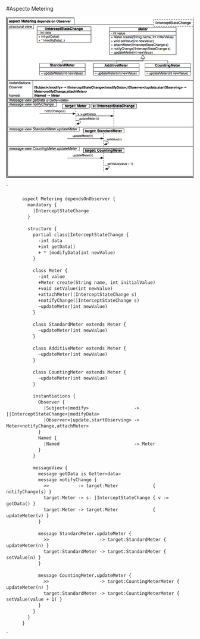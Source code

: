 #Aspecto Metering

![Aspecto Metering](img/Metering.png "Aspecto Metering")


`



          aspect Metering dependsOnObserver {
		    mandatory {
			  |InterceptStateChange
			}
			
		    structure {
			  partial class|InterceptStateChange {
			    -int data
				+int getData()
				+ * |modifyData(int newValue)
			  }
			  
			  class Meter {
			    -int value
				+Meter create(String name, int initialValue)
				+void setValue(int newValue)
				+attachMeter(|InterceptStateChange s)
				+notifyChange(|InterceptStateChange s)
				~updateMeter(int newValue)
			  }
			  
			  class StandardMeter extends Meter {
			    ~updateMeter(int newValue)
			  }
			  
			  class AdditiveMeter extends Meter {
			    ~updateMeter(int newValue)
			  }
			  
			  class CountingMeter extends Meter {
			    ~updateMeter(int newValue)
			  }
			  
			  instantiations {
			    Observer {
				  |Subject<|modify>                 -> ||InterceptStateChange<|modifyData>
				  |Observer<|update,startObserving> -> Meter<notifyChange,attachMeter>
				}
				Named {
				  |Named                            -> Meter
				}
			  }
			  
			  messageView {
			    message getData is Getter<data>
			    message notifyChange {
				  >>           -> target:Meter             { notifyChange(s) }
				  target:Meter -> s: |InterceptStateChange { v := getData() }
				  target:Meter -> target:Meter             { updateMeter(v) }
				}
				
				message StandardMeter.updateMeter {
				  >>                   -> target:StandardMeter { updateMeter(n) }
				  target:StandardMeter -> target:StandardMeter { setValue(n) }
				}
				
				message CountingMeter.updateMeter {
				  >>                   -> target:CountingMeterMeter { updateMeter(n) }
				  target:StandardMeter -> target:CountingMeterMeter { setValue(value + 1) }
				}
			  }
			}
		  }

`
